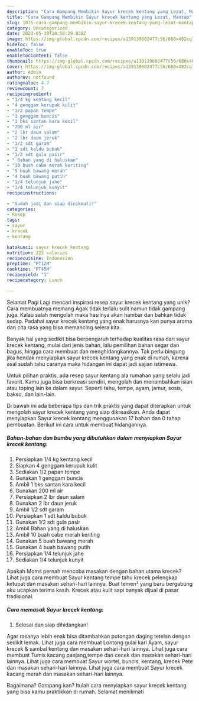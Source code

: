 ```yaml
---
description: "Cara Gampang Membikin Sayur krecek kentang yang Lezat, Mantap"
title: "Cara Gampang Membikin Sayur krecek kentang yang Lezat, Mantap"
slug: 1075-cara-gampang-membikin-sayur-krecek-kentang-yang-lezat-mantap
category: Uncategorized
date: 2023-05-30T20:58:29.038Z
image: https://img-global.cpcdn.com/recipes/a139139602477c56/680x482cq70/sayur-krecek-kentang-foto-resep-utama.jpg
hideToc: false
enableToc: true
enableTocContent: false
thumbnail: https://img-global.cpcdn.com/recipes/a139139602477c56/680x482cq70/sayur-krecek-kentang-foto-resep-utama.jpg
cover: https://img-global.cpcdn.com/recipes/a139139602477c56/680x482cq70/sayur-krecek-kentang-foto-resep-utama.jpg
author: Admin
authorAv: notfound
ratingvalue: 4.7
reviewcount: 7
recipeingredient:
- "1/4 kg kentang kecil"
- "4 genggam kerupuk kulit"
- "1/2 papan tempe"
- "1 genggam buncis"
- "1 bks santan kara kecil"
- "200 ml air"
- "2 lbr daun salam"
- "2 lbr daun jeruk"
- "1/2 sdt garam"
- "1 sdt kaldu bubuk"
- "1/2 sdt gula pasir"
- " Bahan yang di haluskan"
- "10 buah cabe merah keriting"
- "5 buah bawang merah"
- "4 buah bawang putih"
- "1/4 telunjuk jahe"
- "1/4 telunjuk kunyit"
recipeinstructions:

- "Sudah jadi dan siap dinikmati!"
categories:
- Resep
tags:
- sayur
- krecek
- kentang

katakunci: sayur krecek kentang 
nutrition: 223 calories
recipecuisine: Indonesian
preptime: "PT12M"
cooktime: "PT45M"
recipeyield: "1"
recipecategory: Lunch

---
```



Selamat Pagi Lagi mencari inspirasi resep sayur krecek kentang yang unik? Cara membuatnya memang Agak tidak terlalu sulit namun tidak gampang juga. Kalau salah mengolah maka hasilnya akan hambar dan bahkan tidak sedap. Padahal sayur krecek kentang yang enak harusnya kan punya aroma dan cita rasa yang bisa memancing selera kita.


Banyak hal yang sedikit bisa berpengaruh terhadap kualitas rasa dari sayur krecek kentang, mulai dari jenis bahan, lalu pemilihan bahan segar dan bagus, hingga cara membuat dan menghidangkannya. Tak perlu bingung jika hendak menyiapkan sayur krecek kentang yang enak di rumah, karena asal sudah tahu caranya maka hidangan ini dapat jadi sajian istimewa.

Untuk pilihan praktis, ada resep sayur kentang ala rumahan yang selalu jadi favorit. Kamu juga bisa berkreasi sendiri, mengolah dan menambahkan isian atau toping lain ke dalam sayur. Seperti tahu, tempe, ayam, jamur, sosis, bakso, dan lain-lain.


Di bawah ini ada beberapa tips dan trik praktis yang dapat diterapkan untuk mengolah sayur krecek kentang yang siap dikreasikan. Anda dapat menyiapkan Sayur krecek kentang menggunakan 17 bahan dan 0 tahap pembuatan. Berikut ini cara untuk membuat hidangannya.

<!--inarticleads1-->

##### Bahan-bahan dan bumbu yang dibutuhkan dalam menyiapkan Sayur krecek kentang:

1. Persiapkan 1/4 kg kentang kecil
1. Siapkan 4 genggam kerupuk kulit
1. Sediakan 1/2 papan tempe
1. Gunakan 1 genggam buncis
1. Ambil 1 bks santan kara kecil
1. Gunakan 200 ml air
1. Persiapkan 2 lbr daun salam
1. Gunakan 2 lbr daun jeruk
1. Ambil 1/2 sdt garam
1. Persiapkan 1 sdt kaldu bubuk
1. Gunakan 1/2 sdt gula pasir
1. Ambil  Bahan yang di haluskan
1. Ambil 10 buah cabe merah keriting
1. Gunakan 5 buah bawang merah
1. Gunakan 4 buah bawang putih
1. Persiapkan 1/4 telunjuk jahe
1. Sediakan 1/4 telunjuk kunyit


Apakah Moms pernah mencoba masakan dengan bahan utama krecek? Lihat juga cara membuat Sayur kentang tempe tahu krecek pelengkap ketupat dan masakan sehari-hari lainnya. Buat temen² yang baru bergabung aku ucapkan terima kasih. Krecek atau kulit sapi banyak dijual di pasar tradisional. 

<!--inarticleads2-->

##### Cara memasak Sayur krecek kentang:


1. Selesai dan siap dihidangkan!

Agar rasanya lebih enak bisa ditambahkan potongan daging tetelan dengan sedikit lemak. Lihat juga cara membuat Lontong gulai kari Ayam, sayur krecek &amp; sambal kentang dan masakan sehari-hari lainnya. Lihat juga cara membuat Tumis kacang panjang,tempe dan cecek dan masakan sehari-hari lainnya. Lihat juga cara membuat Sayur wortel, buncis, kentang, krecek Pete dan masakan sehari-hari lainnya. Lihat juga cara membuat Sayur krecek kacang merah dan masakan sehari-hari lainnya. 

Bagaimana? Gampang kan? Itulah cara menyiapkan sayur krecek kentang yang bisa kamu praktikkan di rumah. Selamat menikmati

